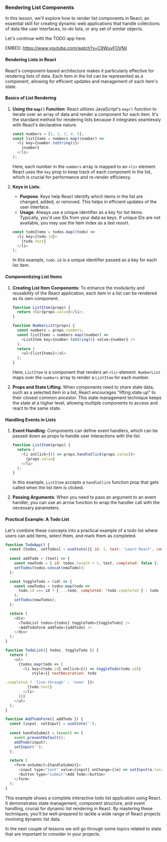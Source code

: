 ### Rendering List Components

In this lesson, we'll explore how to render list components in React, an essential skill for creating dynamic web applications that handle collections of data like user interfaces, to-do lists, or any set of similar objects.

Let's continue with the TODO app here:

EMBED: https://www.youtube.com/watch?v=C9WuvFOVNiI

#### Rendering Lists in React

React's component-based architecture makes it particularly effective for rendering lists of data. Each item in the list can be represented as a component, allowing for efficient updates and management of each item's state.

#### Basics of List Rendering

1. **Using the `map()` Function**:
   React utilizes JavaScript's `map()` function to iterate over an array of data and render a component for each item. It's the standard method for rendering lists because it integrates seamlessly with React's declarative nature.

   ```javascript
   const numbers = [1, 2, 3, 4, 5];
   const listItems = numbers.map((number) =>
     <li key={number.toString()}>
       {number}
     </li>
   );
   ```

   Here, each number in the `numbers` array is mapped to an `<li>` element. React uses the `key` prop to keep track of each component in the list, which is crucial for performance and re-render efficiency.

2. **Keys in Lists**:
   - **Purpose**: Keys help React identify which items in the list are changed, added, or removed. This helps in efficient updates of the user interface.
   - **Usage**: Always use a unique identifier as a key for list items. Typically, you'd use IDs from your data as keys. If unique IDs are not available, you may use the item index as a last resort.

   ```javascript
   const todoItems = todos.map((todo) =>
     <li key={todo.id}>
       {todo.text}
     </li>
   );
   ```

   In this example, `todo.id` is a unique identifier passed as a key for each list item.

#### Componentizing List Items

1. **Creating List Item Components**:
   To enhance the modularity and reusability of the React application, each item in a list can be rendered as its own component.

   ```javascript
   function ListItem(props) {
     return <li>{props.value}</li>;
   }

   function NumberList(props) {
     const numbers = props.numbers;
     const listItems = numbers.map((number) =>
       <ListItem key={number.toString()} value={number} />
     );
     return (
       <ul>{listItems}</ul>
     );
   }
   ```

   Here, `ListItem` is a component that renders an `<li>` element. `NumberList` maps over the `numbers` array to render a `ListItem` for each number.

2. **Props and State Lifting**:
   When components need to share state data, such as a selected item in a list, React encourages "lifting state up" to their closest common ancestor. This state management technique keeps the state at a higher level, allowing multiple components to access and react to the same state.

#### Handling Events in Lists

1. **Event Handling**:
   Components can define event handlers, which can be passed down as props to handle user interactions with the list.

   ```javascript
   function ListItem(props) {
     return (
       <li onClick={() => props.handleClick(props.value)}>
         {props.value}
       </li>
     );
   }
   ```

   In this example, `ListItem` accepts a `handleClick` function prop that gets called when the list item is clicked.

2. **Passing Arguments**:
   When you need to pass an argument to an event handler, you can use an arrow function to wrap the handler call with the necessary parameters.

#### Practical Example: A Todo List

Let's combine these concepts into a practical example of a todo list where users can add items, select them, and mark them as completed.

```javascript
function TodoApp() {
  const [todos, setTodos] = useState([{ id: 1, text: 'Learn React', completed: false }]);
  
  const addTodo = (text) => {
    const newTodo = { id: todos.length + 1, text, completed: false };
    setTodos(todos.concat(newTodo));
  };

  const toggleTodo = (id) => {
    const newTodos = todos.map(todo =>
      todo.id === id ? { ...todo, completed: !todo.completed } : todo
    );
    setTodos(newTodos);
  };

  return (
    <div>
      <TodoList todos={todos} toggleTodo={toggleTodo} />
      <AddTodoForm addTodo={addTodo} />
    </div>
  );
}

function TodoList({ todos, toggleTodo }) {
  return (
    <ul>
      {todos.map(todo => (
        <li key={todo.id} onClick={() => toggleTodo(todo.id)} 
            style={{ textDecoration: todo

.completed ? 'line-through' : 'none' }}>
          {todo.text}
        </li>
      ))}
    </ul>
  );
}

function AddTodoForm({ addTodo }) {
  const [input, setInput] = useState('');
  
  const handleSubmit = (event) => {
    event.preventDefault();
    addTodo(input);
    setInput('');
  };

  return (
    <form onSubmit={handleSubmit}>
      <input type="text" value={input} onChange={(e) => setInput(e.target.value)} />
      <button type="submit">Add Todo</button>
    </form>
  );
}
```

This example shows a complete interactive todo list application using React. It demonstrates state management, component structure, and event handling, crucial for dynamic list rendering in React. By mastering these techniques, you'll be well-prepared to tackle a wide range of React projects involving dynamic list data.

In the next couple of lessons we will go through some topics related to state that are important to consider in your projects.